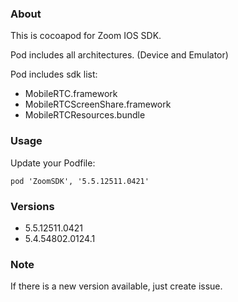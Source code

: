 ### About

This is cocoapod for Zoom IOS SDK. 

Pod includes all architectures.
(Device and Emulator)


Pod includes sdk list:
- MobileRTC.framework
- MobileRTCScreenShare.framework
- MobileRTCResources.bundle

### Usage
Update your Podfile:
```
pod 'ZoomSDK', '5.5.12511.0421'
```


### Versions

- 5.5.12511.0421
- 5.4.54802.0124.1


### Note

If there is a new version available, just create issue.

